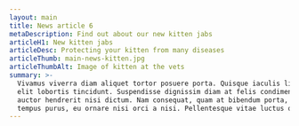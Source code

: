 ```yaml
---
layout: main
title: News article 6
metaDescription: Find out about our new kitten jabs
articleH1: New kitten jabs
articleDesc: Protecting your kitten from many diseases
articleThumb: main-news-kitten.jpg
articleThumbAlt: Image of kitten at the vets
summary: >-
  Vivamus viverra diam aliquet tortor posuere porta. Quisque iaculis ligula et
  elit lobortis tincidunt. Suspendisse dignissim diam at felis condimentum,
  auctor hendrerit nisi dictum. Nam consequat, quam at bibendum porta, nisl ante
  tempus purus, eu ornare nisi orci a nisi. Pellentesque vitae luctus qu...
---
```

